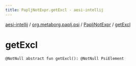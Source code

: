 ```yaml
---
title: PapljNotExpr.getExcl - aesi-intellij
---
```


[aesi-intellij](../../index.html) / [org.metaborg.paplj.psi](../index.html) / [PapljNotExpr](index.html) / [getExcl](.)

# getExcl

`@NotNull abstract fun getExcl(): @NotNull PsiElement`